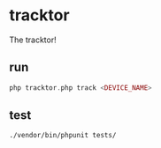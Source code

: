 # tracktor

The tracktor!

## run

```php
php tracktor.php track <DEVICE_NAME>
```

## test

```sh
./vendor/bin/phpunit tests/
```